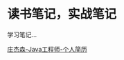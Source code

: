 # 读书笔记，实战笔记

学习笔记...

[庄杰森-Java工程师-个人简历](https://github.com/zhuangjiesen/cv/blob/master/zhuangjiesen.md)
